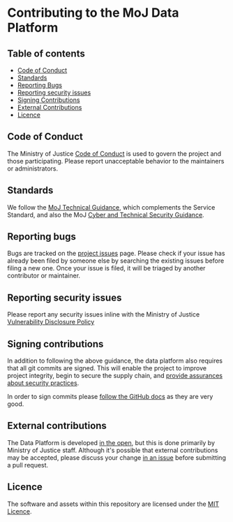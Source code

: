<!-- markdownlint-disable MD013 -->
# Contributing to the MoJ Data Platform

## Table of contents

* [Code of Conduct](#code-of-conduct)
* [Standards](#standards)
* [Reporting Bugs](#reporting-bugs)
* [Reporting security issues](#reporting-security-issues)
* [Signing Contributions](#signing-contributions)
* [External Contributions](#external-contributions)
* [Licence](#licence)

## Code of Conduct

The Ministry of Justice [Code of Conduct](https://github.com/ministryofjustice/.github/blob/main/CODE_OF_CONDUCT.md) is used to govern the project and those participating.
Please report unacceptable behavior to the maintainers or administrators.

## Standards

We follow the [MoJ Technical Guidance](https://technical-guidance.service.justice.gov.uk/#moj-technical-guidance),
which complements the Service Standard,
and also the MoJ [Cyber and Technical Security Guidance](https://security-guidance.service.justice.gov.uk/#cyber-and-technical-security-guidance).

## Reporting bugs

Bugs are tracked on the [project issues](https://github.com/ministryofjustice/data-platform/issues) page. Please check if your issue has already been filed by someone else by searching the existing issues before filing a new one. Once your issue is filed, it will be triaged by another contributor or maintainer.

## Reporting security issues

Please report any security issues inline with the Ministry of Justice [Vulnerability Disclosure Policy](https://mojdigital.blog.gov.uk/vulnerability-disclosure-policy/)

## Signing contributions

In addition to following the above guidance,
the data platform also requires that all git commits are signed.
This will enable the project to improve project integrity,
begin to secure the supply chain,
and [provide assurances about security practices](https://slsa.dev/).

In order to sign commits please [follow the GitHub docs](https://docs.github.com/en/authentication/managing-commit-signature-verification/about-commit-signature-verification)
as they are very good.

## External contributions

The Data Platform is developed [in the open](https://gds.blog.gov.uk/2014/07/22/making-things-open-making-things-better/),
but this is done primarily by Ministry of Justice staff.
Although it's possible that external contributions may be accepted,
please discuss your change [in an issue](/ministryofjustice/data-platform/issues) before submitting a pull request.

## Licence

The software and assets within this repository are licensed under the [MIT Licence](https://github.com/ministryofjustice/data-platform/blob/main/LICENSE).
